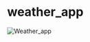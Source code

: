 # weather_app
![Weather_app](https://user-images.githubusercontent.com/58289906/229781189-0108215d-19f2-4499-b41a-d4ed4a149d42.PNG)
